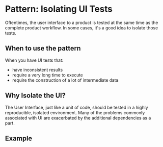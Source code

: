 # Pattern: Isolating UI Tests

Oftentimes, the user interface to a product is tested at the same time
as the complete product workflow. In some cases, it's a good idea
to isolate those tests.

## When to use the pattern

When you have UI tests that:

* have inconsistent results
* require a very long time to execute
* require the construction of a lot of intermediate data

## Why Isolate the UI?

The User Interface, just like a unit of code, should be tested in a highly
reproducible, isolated environment. Many of the problems commonly associated with
UI are exacerbated by the additional dependencies as a part.

## Example
